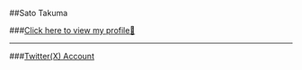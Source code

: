 ##Sato Takuma

###[Click here to view my profile🌟](https://takuma1229.github.io/)

---

###[Twitter(X) Account](https://twitter.com/takumasato_2000)

